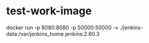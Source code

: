 # test-work-image
docker run -p 8080:8080 -p 50000:50000 -v ./jenkins-data:/var/jenkins_home jenkins:2.60.3